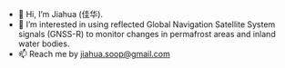 - 👋 Hi, I’m Jiahua (佳华).
- 👀 I’m interested in using reflected Global Navigation Satellite System signals (GNSS-R) to monitor changes in permafrost areas and inland water bodies.
- 📫 Reach me by jiahua.soop@gmail.com

<!---
ZJHuabc/ZJHuabc is a ✨ special ✨ repository because its `README.md` (this file) appears on your GitHub profile.
You can click the Preview link to take a look at your changes.
--->
